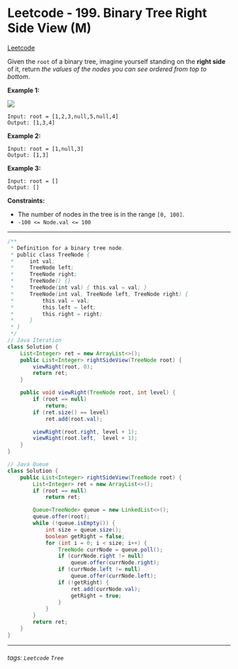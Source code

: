 # Leetcode - 199. Binary Tree Right Side View (M)

[Leetcode](https://leetcode.com/problems/binary-tree-right-side-view/description/)

Given the `root` of a binary tree, imagine yourself standing on the **right side** of it, return _the values of the nodes you can see ordered from top to bottom_.

**Example 1:**

![](https://assets.leetcode.com/uploads/2021/02/14/tree.jpg)
```
Input: root = [1,2,3,null,5,null,4]
Output: [1,3,4]
```
**Example 2:**
```
Input: root = [1,null,3]
Output: [1,3]
```
**Example 3:**
```
Input: root = []
Output: []
```
**Constraints:**

-   The number of nodes in the tree is in the range `[0, 100]`.
-   `-100 <= Node.val <= 100`

---

```java
/**
 * Definition for a binary tree node.
 * public class TreeNode {
 *     int val;
 *     TreeNode left;
 *     TreeNode right;
 *     TreeNode() {}
 *     TreeNode(int val) { this.val = val; }
 *     TreeNode(int val, TreeNode left, TreeNode right) {
 *         this.val = val;
 *         this.left = left;
 *         this.right = right;
 *     }
 * }
 */
// Java Iteration
class Solution {
    List<Integer> ret = new ArrayList<>();
    public List<Integer> rightSideView(TreeNode root) {
        viewRight(root, 0);
        return ret;
    }

    public void viewRight(TreeNode root, int level) {
        if (root == null)
            return;
        if (ret.size() == level)
            ret.add(root.val);

        viewRight(root.right, level + 1);
        viewRight(root.left,  level + 1);
    }
}
```

```java
// Java Queue
class Solution {
    public List<Integer> rightSideView(TreeNode root) {
        List<Integer> ret = new ArrayList<>();
        if (root == null)
            return ret;

        Queue<TreeNode> queue = new LinkedList<>();
        queue.offer(root);
        while (!queue.isEmpty()) {
            int size = queue.size();
            boolean getRight = false;
            for (int i = 0; i < size; i++) {
                TreeNode currNode = queue.poll();
                if (currNode.right != null)
                    queue.offer(currNode.right);
                if (currNode.left != null)
                    queue.offer(currNode.left);
                if (!getRight) {
                    ret.add(currNode.val);
                    getRight = true;
                }
            }
        }
        return ret;
    }
}
```

---

###### tags: `Leetcode` `Tree`
